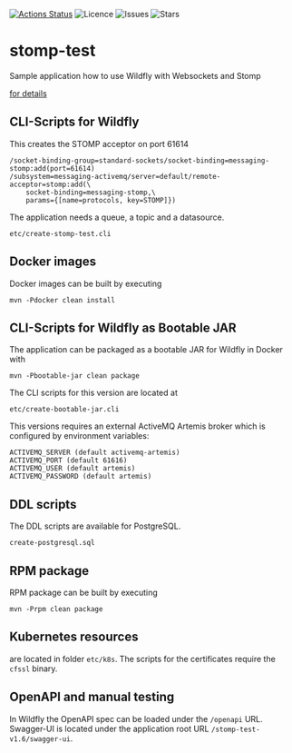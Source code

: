 [![Actions Status](https://github.com/kifj/stomp-test/workflows/Java%20CI/badge.svg)](https://github.com/kifj/stomp-test/actions) ![Licence](https://img.shields.io/github/license/kifj/stomp-test) ![Issues](https://img.shields.io/github/issues/kifj/stomp-test) ![Stars](https://img.shields.io/github/stars/kifj/stomp-test)


# stomp-test

Sample application how to use Wildfly with Websockets and Stomp

[for details](https://blog.johannes-beck.name/?p=285)

## CLI-Scripts for Wildfly

This creates the STOMP acceptor on port 61614

	/socket-binding-group=standard-sockets/socket-binding=messaging-stomp:add(port=61614)
	/subsystem=messaging-activemq/server=default/remote-acceptor=stomp:add(\
		socket-binding=messaging-stomp,\
		params={[name=protocols, key=STOMP]})

The application needs a queue, a topic and a datasource.

	etc/create-stomp-test.cli

## Docker images

Docker images can be built by executing

	mvn -Pdocker clean install

## CLI-Scripts for Wildfly as Bootable JAR

The application can be packaged as a bootable JAR for Wildfly in Docker with

	mvn -Pbootable-jar clean package

The CLI scripts for this version are located at

	etc/create-bootable-jar.cli

This versions requires an external ActiveMQ Artemis broker 
which is configured by environment variables:

```
ACTIVEMQ_SERVER (default activemq-artemis)
ACTIVEMQ_PORT (default 61616)
ACTIVEMQ_USER (default artemis)
ACTIVEMQ_PASSWORD (default artemis)
```

## DDL scripts

The DDL scripts are available for PostgreSQL.

	create-postgresql.sql

## RPM package

RPM package can be built by executing

	mvn -Prpm clean package



## Kubernetes resources

are located in folder `etc/k8s`. The scripts for the certificates require the `cfssl` binary. 

## OpenAPI and manual testing

In Wildfly the OpenAPI spec can be loaded under the `/openapi` URL.
Swagger-UI is located under the application root URL `/stomp-test-v1.6/swagger-ui`.
